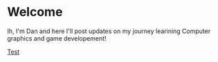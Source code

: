 # Welcome

Ih, I'm Dan and here I'll post updates on my journey learining Computer graphics and game developement!

[Test](_posts/depth.md)
